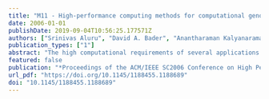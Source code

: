 ```yaml
---
title: "M11 - High-performance computing methods for computational genomics"
date: 2006-01-01
publishDate: 2019-09-04T10:56:25.177571Z
authors: ["Srinivas Aluru", "David A. Bader", "Anantharaman Kalyanaraman"]
publication_types: ["1"]
abstract: "The high computational requirements of several applications in computational genomics are aggravated by an exponential growth in biological databases. This tutorial will provide a detailed introduction to high-performance computing methods designed to address various large-scale problems in computational genomics. First, we will describe mpiBLAST and ScalaBLAST, which are parallelizations of the NCBI BLAST suite of programs used for querying against large sequence databases. Next, we will describe PaCE, which is a parallel DNA sequence clustering algorithm with applications to clustering Expressed Sequence Tags and whole genome assembly. Next, we describe GRAPPA, which is a high-performance software suite developed for phylogenetic reconstruction of a collection of organisms or genes. Throughout the tutorial, emphasis will be on scalability and effectiveness in exploiting large-scale state-of-the-art supercomputing technologies.The intended audience are academic and industry researchers, educators, and/or commercial application developers, with a computational background. No background in biology is assumed."
featured: false
publication: "*Proceedings of the ACM/IEEE SC2006 Conference on High Performance Networking and Computing, November 11-17, 2006, Tampa, FL, USA*"
url_pdf: "https://doi.org/10.1145/1188455.1188689"
doi: "10.1145/1188455.1188689"
---
```


